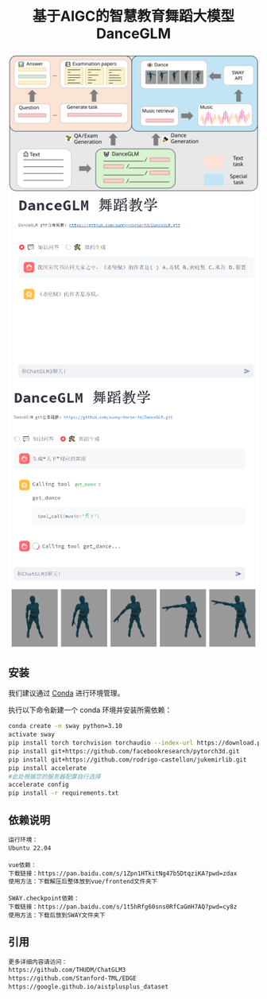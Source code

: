 <div align="center">
  <h1>基于AIGC的智慧教育舞蹈大模型DanceGLM</h1>
</div>


<img src="assets/DanceGLM.svg" alt="Demo webpage" style="display: block; margin-left: auto; margin-right: auto;">
<img src="assets/img.png" alt="Demo webpage" style="display: block; margin-left: auto; margin-right: auto;">
<img src="assets/img_1.png" alt="Demo webpage" style="display: block; margin-left: auto; margin-right: auto;">
<img src="assets/dance.png" alt="Demo webpage" style="display: block; margin-left: auto; margin-right: auto;">

## 安装

我们建议通过 [Conda](https://docs.conda.io/en/latest/) 进行环境管理。

执行以下命令新建一个 conda 环境并安装所需依赖：

```bash
conda create -n sway python=3.10
activate sway
pip install torch torchvision torchaudio --index-url https://download.pytorch.org/whl/cu118
pip install git+https://github.com/facebookresearch/pytorch3d.git
pip install git+https://github.com/rodrigo-castellon/jukemirlib.git
pip install accelerate
#此处根据您的服务器配置自行选择
accelerate config
pip install -r requirements.txt
```

## 依赖说明
```bash
运行环境：
Ubuntu 22.04

vue依赖：
下载链接：https://pan.baidu.com/s/1Zpn1HTkitNg47b5DtqziKA?pwd=zdax 
使用方法：下载解压后整体放到vue/frontend文件夹下

SWAY.checkpoint依赖：
下载链接：https://pan.baidu.com/s/1t5hRfg60sns0RfCaGmH7AQ?pwd=cy8z 
使用方法：下载后放到SWAY文件夹下
```

## 引用
```bash
更多详细内容请访问：
https://github.com/THUDM/ChatGLM3
https://github.com/Stanford-TML/EDGE
https://google.github.io/aistplusplus_dataset
```